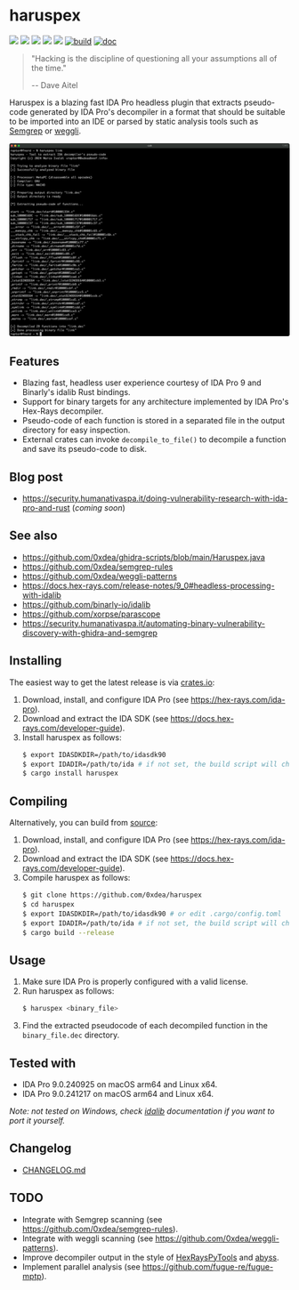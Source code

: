 # haruspex

[![](https://img.shields.io/github/stars/0xdea/haruspex.svg?style=flat&color=yellow)](https://github.com/0xdea/haruspex)
[![](https://img.shields.io/crates/v/haruspex?style=flat&color=green)](https://crates.io/crates/haruspex)
[![](https://img.shields.io/crates/d/haruspex?style=flat&color=red)](https://crates.io/crates/haruspex)
[![](https://img.shields.io/badge/twitter-%400xdea-blue.svg)](https://twitter.com/0xdea)
[![](https://img.shields.io/badge/mastodon-%40raptor-purple.svg)](https://infosec.exchange/@raptor)
[![build](https://github.com/0xdea/haruspex/actions/workflows/build.yml/badge.svg)](https://github.com/0xdea/haruspex/actions/workflows/build.yml)
[![doc](https://github.com/0xdea/haruspex/actions/workflows/doc.yml/badge.svg)](https://github.com/0xdea/haruspex/actions/workflows/doc.yml)

> "Hacking is the discipline of questioning all your assumptions all of the time."
>
> -- Dave Aitel

Haruspex is a blazing fast IDA Pro headless plugin that extracts pseudo-code generated by IDA Pro's
decompiler in a format that should be suitable to be imported into an IDE or parsed by static
analysis tools such as [Semgrep](https://semgrep.dev/) or [weggli](https://github.com/weggli-rs/weggli).

![](https://raw.githubusercontent.com/0xdea/haruspex/master/.img/screen01.png)

## Features

* Blazing fast, headless user experience courtesy of IDA Pro 9 and Binarly's idalib Rust bindings.
* Support for binary targets for any architecture implemented by IDA Pro's Hex-Rays decompiler.
* Pseudo-code of each function is stored in a separated file in the output directory for easy inspection.
* External crates can invoke `decompile_to_file()` to decompile a function and save its pseudo-code to disk.

## Blog post

* <https://security.humanativaspa.it/doing-vulnerability-research-with-ida-pro-and-rust> (*coming soon*)

## See also

* <https://github.com/0xdea/ghidra-scripts/blob/main/Haruspex.java>
* <https://github.com/0xdea/semgrep-rules>
* <https://github.com/0xdea/weggli-patterns>
* <https://docs.hex-rays.com/release-notes/9_0#headless-processing-with-idalib>
* <https://github.com/binarly-io/idalib>
* <https://github.com/xorpse/parascope>
* <https://security.humanativaspa.it/automating-binary-vulnerability-discovery-with-ghidra-and-semgrep>

## Installing

The easiest way to get the latest release is via [crates.io](https://crates.io/crates/haruspex):

1. Download, install, and configure IDA Pro (see <https://hex-rays.com/ida-pro>).
2. Download and extract the IDA SDK (see <https://docs.hex-rays.com/developer-guide>).
3. Install haruspex as follows:
   ```sh
   $ export IDASDKDIR=/path/to/idasdk90
   $ export IDADIR=/path/to/ida # if not set, the build script will check common locations
   $ cargo install haruspex
   ```

## Compiling

Alternatively, you can build from [source](https://github.com/0xdea/haruspex):

1. Download, install, and configure IDA Pro (see <https://hex-rays.com/ida-pro>).
2. Download and extract the IDA SDK (see <https://docs.hex-rays.com/developer-guide>).
3. Compile haruspex as follows:
    ```sh
    $ git clone https://github.com/0xdea/haruspex
    $ cd haruspex
    $ export IDASDKDIR=/path/to/idasdk90 # or edit .cargo/config.toml
    $ export IDADIR=/path/to/ida # if not set, the build script will check common locations
    $ cargo build --release
    ```

## Usage

1. Make sure IDA Pro is properly configured with a valid license.
2. Run haruspex as follows:
    ```sh
    $ haruspex <binary_file>
    ```
3. Find the extracted pseudocode of each decompiled function in the `binary_file.dec` directory.

## Tested with

* IDA Pro 9.0.240925 on macOS arm64 and Linux x64.
* IDA Pro 9.0.241217 on macOS arm64 and Linux x64.

*Note: not tested on Windows, check [idalib](https://github.com/binarly-io/idalib) documentation if you want to port it
yourself.*

## Changelog

* [CHANGELOG.md](CHANGELOG.md)

## TODO

* Integrate with Semgrep scanning (see <https://github.com/0xdea/semgrep-rules>).
* Integrate with weggli scanning (see <https://github.com/0xdea/weggli-patterns>).
* Improve decompiler output in the style of [HexRaysPyTools](https://github.com/igogo-x86/HexRaysPyTools)
  and [abyss](https://github.com/patois/abyss).
* Implement parallel analysis (see <https://github.com/fugue-re/fugue-mptp>).
